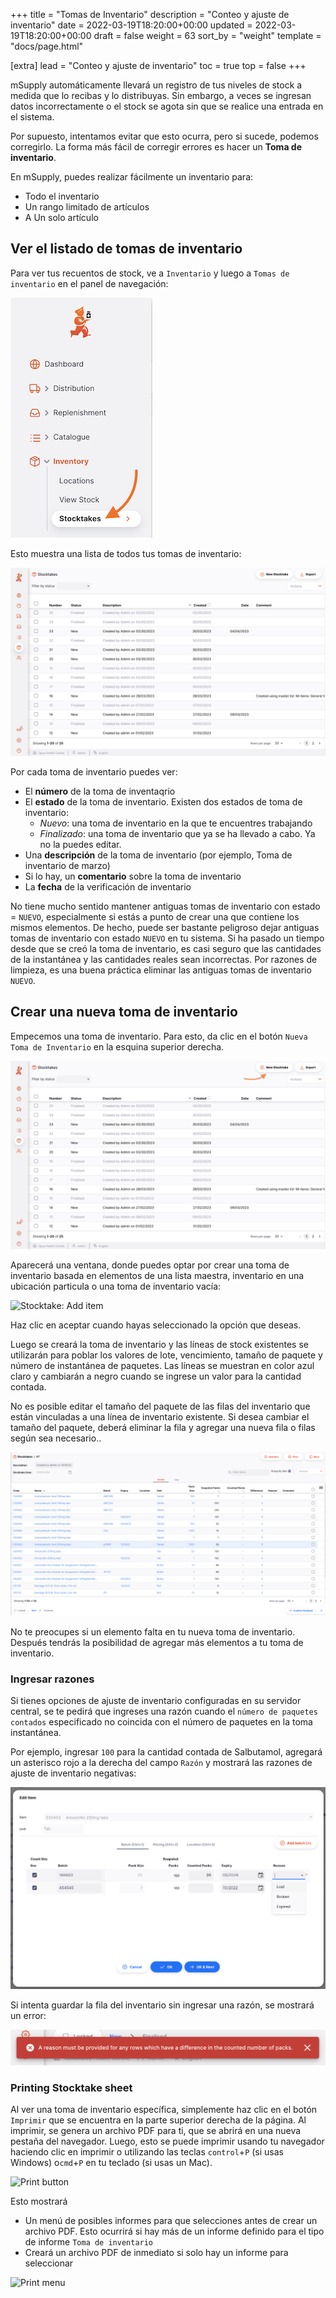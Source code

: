 +++
title = "Tomas de Inventario"
description = "Conteo y ajuste de inventario"
date = 2022-03-19T18:20:00+00:00
updated = 2022-03-19T18:20:00+00:00
draft = false
weight = 63
sort_by = "weight"
template = "docs/page.html"

[extra]
lead = "Conteo y ajuste de inventario"
toc = true
top = false
+++

mSupply automáticamente llevará un registro de tus niveles de stock a medida que lo recibas y lo distribuyas. Sin embargo, a veces se ingresan datos incorrectamente o el stock se agota sin que se realice una entrada en el sistema.

Por supuesto, intentamos evitar que esto ocurra, pero si sucede, podemos corregirlo. La forma más fácil de corregir errores es hacer un **Toma de inventario**.

En mSupply, puedes realizar fácilmente un inventario para:

- Todo el inventario
- Un rango limitado de artículos
- A Un solo artículo

## Ver el listado de tomas de inventario

Para ver tus recuentos de stock, ve a `Inventario` y luego a `Tomas de inventario` en el panel de navegación:

![Stocktake: nav](images/stocktake_gotost.png)

Esto muestra una lista de todos tus tomas de inventario:

![Stocktake: list](images/stocktake_stocktakelist.png)

Por cada toma de inventario puedes ver:

- El **número** de la toma de inventaqrio
- El **estado** de la toma de inventario. Existen dos estados de toma de inventario:
  - _Nuevo_: una toma de inventario en la que te encuentres trabajando
  - _Finalizado_: una toma de inventario que ya se ha llevado a cabo. Ya no la puedes editar.
- Una **descripción** de la toma de inventario (por ejemplo, Toma de inventario de marzo)
- Si lo hay, un **comentario** sobre la toma de inventario
- La **fecha** de la verificación de inventario

<div class="aviso">
No tiene mucho sentido mantener antiguas tomas de inventario con estado = <code>NUEVO</code>, especialmente si estás a punto de crear una que contiene los mismos elementos. De hecho, puede ser bastante peligroso dejar antiguas tomas de inventario con estado  <code>NUEVO</code> en tu sistema. Si ha pasado un tiempo desde que se creó la toma de inventario, es casi seguro que las cantidades de la instantánea y las cantidades reales sean incorrectas. Por razones de limpieza, es una buena práctica eliminar las antiguas tomas de inventario <code>NUEVO</code>.
</div>

## Crear una nueva toma de inventario

Empecemos una toma de inventario. Para esto, da clic en el botón `Nueva Toma de Inventario` en la esquina superior derecha.

![Stocktake: new](images/stocktake_newstocktake.png)

Aparecerá una ventana, donde puedes optar por crear una toma de inventario basada en elementos de una lista maestra, inventario en una ubicación particula o una toma de inventario vacía:

![Stocktake: Add item](images/stocktake_additem2.png)

Haz clic en aceptar cuando hayas seleccionado la opción que deseas.

Luego se creará la toma de inventario y las líneas de stock existentes se utilizarán para poblar los valores de lote, vencimiento, tamaño de paquete y número de instantánea de paquetes. Las líneas se muestran en color azul claro y cambiarán a negro cuando se ingrese un valor para la cantidad contada.

<div class="nota">No es posible editar el tamaño del paquete de las filas del inventario que están vinculadas a una línea de inventario existente. Si desea cambiar el tamaño del paquete, deberá eliminar la fila y agregar una nueva fila o filas según sea necesario..</div>

![Stocktake with placeholders](images/stocktake-placeholders.png)

<div class="consejo">
No te preocupes si un elemento falta en tu nueva toma de inventario. Después tendrás la posibilidad de agregar más elementos a tu toma de inventario. 
</div>

### Ingresar razones

Si tienes opciones de ajuste de inventario configuradas en su servidor central, se te pedirá que ingreses una razón cuando el `número de paquetes contados` especificado no coincida con el número de paquetes en la toma instantánea.

Por ejemplo, ingresar `100` para la cantidad contada de Salbutamol, agregará un asterisco rojo a la derecha del campo `Razón` y mostrará las razones de ajuste de inventario negativas:

![Stocktake reasons](images/stocktake_reasons.png)

Si intenta guardar la fila del inventario sin ingresar una razón, se mostrará un error:

![Stocktake reasons](images/stocktake_reasons_error.png)

### Printing Stocktake sheet

Al ver una toma de inventario específica, simplemente haz clic en el botón `Imprimir` que se encuentra en la parte superior derecha de la página.
Al imprimir, se genera un archivo PDF para ti, que se abrirá en una nueva pestaña del navegador. Luego, esto se puede imprimir usando tu navegador haciendo clic en imprimir o utilizando las teclas `control`+`P` (si usas Windows) o`cmd`+`P` en tu teclado (si usas un Mac).

![Print button](../../../../public/docs/introduction/images/print_button.png)

Esto mostrará

- Un menú de posibles informes para que selecciones antes de crear un archivo PDF. Esto ocurrirá si hay más de un informe definido para el tipo de informe `Toma de inventario`
- Creará un archivo PDF de inmediato si solo hay un informe para seleccionar

![Print menu](images/os_print_menu.png)

